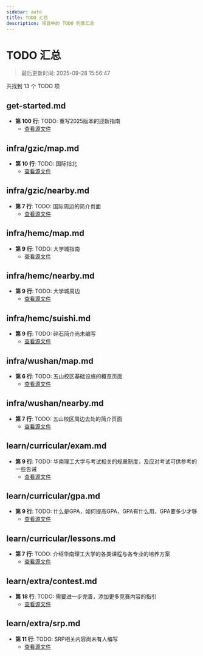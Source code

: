 ```yaml
---
sidebar: auto
title: TODO 汇总
description: 项目中的 TODO 列表汇总
---
```


# TODO 汇总

> 最后更新时间: 2025-09-28 15:56:47

共找到 13 个 TODO 项

## get-started.md

- **第 100 行**: TODO: 重写2025版本的迎新指南
  - [查看源文件](/get-started.md)

## infra/gzic/map.md

- **第 10 行**: TODO: 国际指北
  - [查看源文件](/infra/gzic/map.md)

## infra/gzic/nearby.md

- **第 7 行**: TODO: 国际周边的简介页面
  - [查看源文件](/infra/gzic/nearby.md)

## infra/hemc/map.md

- **第 9 行**: TODO: 大学城指南
  - [查看源文件](/infra/hemc/map.md)

## infra/hemc/nearby.md

- **第 9 行**: TODO: 大学城周边
  - [查看源文件](/infra/hemc/nearby.md)

## infra/hemc/suishi.md

- **第 9 行**: TODO: 碎石简介尚未编写
  - [查看源文件](/infra/hemc/suishi.md)

## infra/wushan/map.md

- **第 6 行**: TODO: 五山校区基础设施的概览页面
  - [查看源文件](/infra/wushan/map.md)

## infra/wushan/nearby.md

- **第 7 行**: TODO: 五山校区周边去处的简介页面
  - [查看源文件](/infra/wushan/nearby.md)

## learn/curricular/exam.md

- **第 9 行**: TODO: 华南理工大学与考试相关的规章制度，及应对考试可供参考的一些告诫
  - [查看源文件](/learn/curricular/exam.md)

## learn/curricular/gpa.md

- **第 9 行**: TODO: 什么是GPA，如何提高GPA，GPA有什么用，GPA要多少才够
  - [查看源文件](/learn/curricular/gpa.md)

## learn/curricular/lessons.md

- **第 7 行**: TODO: 介绍华南理工大学的各类课程与各专业的培养方案
  - [查看源文件](/learn/curricular/lessons.md)

## learn/extra/contest.md

- **第 18 行**: TODO: 需要进一步完善，添加更多竞赛内容的指引
  - [查看源文件](/learn/extra/contest.md)

## learn/extra/srp.md

- **第 11 行**: TODO: SRP相关内容尚未有人编写
  - [查看源文件](/learn/extra/srp.md)

